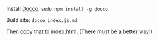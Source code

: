 Install [Docco](http://ashkenas.com/docco/): `sudo npm install -g docco`

Build site: `docco index.js.md`

Then copy that to index.html. (There must be a better way!)
